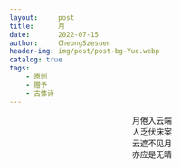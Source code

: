 ```yaml
---
layout:     post
title:      月
date:       2022-07-15
author:     CheongSzesuen
header-img: img/post/post-bg-Yue.webp
catalog: true
tags:
    - 原创
    - 赠予
    - 古体诗
---
```

<center>月倦入云端</center>
<center>人乏伏床案</center>
<center>云遮不见月</center>
<center>亦应是无晴</center>